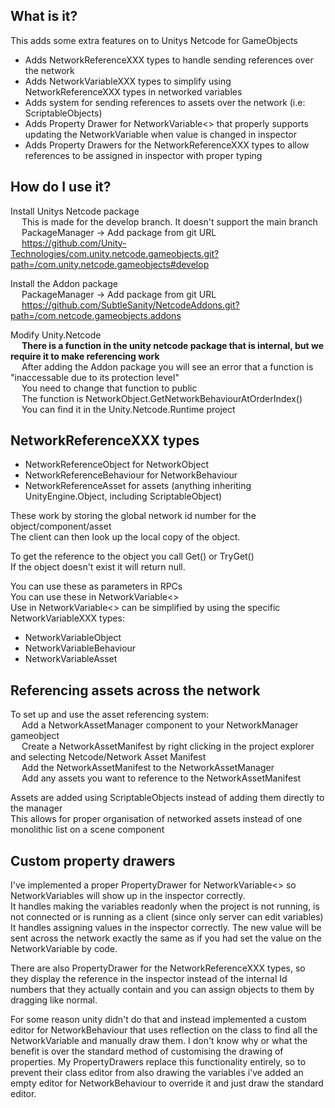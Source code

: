 ## What is it?  
This adds some extra features on to Unitys Netcode for GameObjects  

- Adds NetworkReferenceXXX types to handle sending references over the network  
- Adds NetworkVariableXXX types to simplify using NetworkReferenceXXX types in networked variables  
- Adds system for sending references to assets over the network (i.e: ScriptableObjects)  
- Adds Property Drawer for NetworkVariable<> that properly supports updating the NetworkVariable when value is changed in inspector  
- Adds Property Drawers for the NetworkReferenceXXX types to allow references to be assigned in inspector with proper typing  

## How do I use it?

Install Unitys Netcode package  
&emsp; This is made for the develop branch. It doesn't support the main branch  
&emsp; PackageManager -> Add package from git URL  
&emsp; https://github.com/Unity-Technologies/com.unity.netcode.gameobjects.git?path=/com.unity.netcode.gameobjects#develop  

Install the Addon package  
&emsp; PackageManager -> Add package from git URL  
&emsp; https://github.com/SubtleSanity/NetcodeAddons.git?path=/com.netcode.gameobjects.addons  

Modify Unity.Netcode  
&emsp; **There is a function in the unity netcode package that is internal, but we require it to make referencing work**  
&emsp; After adding the Addon package you will see an error that a function is "inaccessable due to its protection level"  
&emsp; You need to change that function to public  
&emsp; The function is NetworkObject.GetNetworkBehaviourAtOrderIndex()  
&emsp; You can find it in the Unity.Netcode.Runtime project  

## NetworkReferenceXXX types

- NetworkReferenceObject for NetworkObject
- NetworkReferenceBehaviour for NetworkBehaviour
- NetworkReferenceAsset for assets (anything inheriting UnityEngine.Object, including ScriptableObject)

These work by storing the global network id number for the object/component/asset  
The client can then look up the local copy of the object.  

To get the reference to the object you call Get() or TryGet()  
If the object doesn't exist it will return null.  

You can use these as parameters in RPCs  
You can use these in NetworkVariable<>  
Use in NetworkVariable<> can be simplified by using the specific NetworkVariableXXX types:  
- NetworkVariableObject
- NetworkVariableBehaviour
- NetworkVariableAsset

## Referencing assets across the network

To set up and use the asset referencing system:  
&emsp; Add a NetworkAssetManager component to your NetworkManager gameobject  
&emsp; Create a NetworkAssetManifest by right clicking in the project explorer and selecting Netcode/Network Asset Manifest  
&emsp; Add the NetworkAssetManifest to the NetworkAssetManager  
&emsp; Add any assets you want to reference to the NetworkAssetManifest  

Assets are added using ScriptableObjects instead of adding them directly to the manager  
This allows for proper organisation of networked assets instead of one monolithic list on a scene component  

## Custom property drawers

I've implemented a proper PropertyDrawer for NetworkVariable<> so NetworkVariables will show up in the inspector correctly.  
It handles making the variables readonly when the project is not running, is not connected or is running as a client (since only server can edit variables)  
It handles assigning values in the inspector correctly. The new value will be sent across the network exactly the same as if you had set the value on the NetworkVariable by code.

There are also PropertyDrawer for the NetworkReferenceXXX types, so they display the reference in the inspector instead of the internal Id numbers that they actually contain and you can assign objects to them by dragging like normal.  

For some reason unity didn't do that and instead implemented a custom editor for NetworkBehaviour that uses reflection on the class to find all the NetworkVariable and manually draw them. I don't know why or what the benefit is over the standard method of customising the drawing of properties. My PropertyDrawers replace this functionality entirely, so to prevent their class editor from also drawing the variables i've added an empty editor for NetworkBehaviour to override it and just draw the standard editor.  
